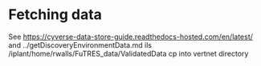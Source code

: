 # Fetching data

See https://cyverse-data-store-guide.readthedocs-hosted.com/en/latest/
and ../getDiscoveryEnvironmentData.md
ils /iplant/home/rwalls/FuTRES_data/ValidatedData
cp into vertnet directory
